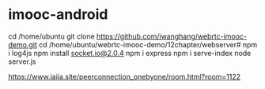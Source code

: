 # imooc-android

cd /home/ubuntu
git clone https://github.com/iwanghang/webrtc-imooc-demo.git
cd /home/ubuntu/webrtc-imooc-demo/12chapter/webserver#
npm i log4js
npm install socket.io@2.0.4
npm i express
npm i serve-index
node server.js

https://www.iaiia.site/peerconnection_onebyone/room.html?room=1122